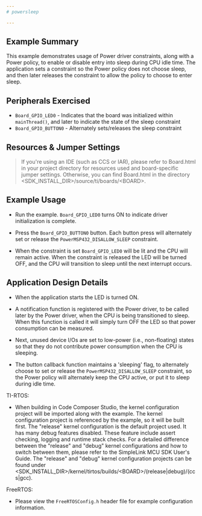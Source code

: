 ```yaml
---
# powersleep

---
```


## Example Summary

This example demonstrates usage of Power driver constraints, along with a
Power policy, to enable or disable entry into sleep during CPU idle time.
The application sets a constraint so the Power policy does not choose sleep,
and then later releases the constraint to allow the policy to choose to enter
sleep.

## Peripherals Exercised

* `Board_GPIO_LED0` - Indicates that the board was initialized within
`mainThread()`, and later to indicate the state of the sleep constraint
* `Board_GPIO_BUTTON0` - Alternately sets/releases the sleep constraint

## Resources & Jumper Settings

> If you're using an IDE (such as CCS or IAR), please refer to Board.html in
your project directory for resources used and board-specific jumper settings.
Otherwise, you can find Board.html in the directory
&lt;SDK_INSTALL_DIR&gt;/source/ti/boards/&lt;BOARD&gt;.


## Example Usage

* Run the example. `Board_GPIO_LED0` turns ON to indicate driver
initialization is complete.

* Press the `Board_GPIO_BUTTON0` button.  Each button press will alternately set or release the `PowerMSP432_DISALLOW_SLEEP` constraint.

* When the constraint is set `Board_GPIO_LED0` will be lit and the CPU will remain active.  When the constraint is released the LED will be turned OFF, and the CPU will transition to sleep until the next interrupt occurs.

## Application Design Details

* When the application starts the LED is turned ON.

* A notification function is registered with the Power driver, to be called later by the Power driver, when the CPU is being transitioned to sleep. When this function is called it will simply turn OFF the LED so that power consumption can be measured.

* Next, unused device I/Os are set to low-power (i.e., non-floating) states so that they do not contribute power consumption when the CPU is sleeping.

* The button callback function maintains a 'sleeping' flag, to alternately choose to set or release the `PowerMSP432_DISALLOW_SLEEP` constraint, so the Power policy will alternately keep the CPU active, or put it to sleep during idle time.


TI-RTOS:

* When building in Code Composer Studio, the kernel configuration project will
be imported along with the example. The kernel configuration project is
referenced by the example, so it will be built first. The "release" kernel
configuration is the default project used. It has many debug features disabled.
These feature include assert checking, logging and runtime stack checks. For a
detailed difference between the "release" and "debug" kernel configurations and
how to switch between them, please refer to the SimpleLink MCU SDK User's
Guide. The "release" and "debug" kernel configuration projects can be found
under &lt;SDK_INSTALL_DIR&gt;/kernel/tirtos/builds/&lt;BOARD&gt;/(release|debug)/(ccs|gcc).

FreeRTOS:
* Please view the `FreeRTOSConfig.h` header file for example configuration
information.
